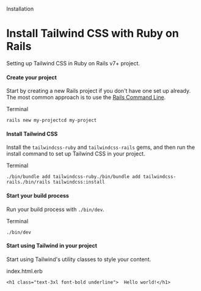 Installation

# Install Tailwind CSS with Ruby on Rails

Setting up Tailwind CSS in Ruby on Rails v7+ project.

#### Create your project

Start by creating a new Rails project if you don't have one set up already. The most common approach is to use the [Rails Command Line](https://guides.rubyonrails.org/command_line.html).

Terminal

```
rails new my-projectcd my-project
```

#### Install Tailwind CSS

Install the `tailwindcss-ruby` and `tailwindcss-rails` gems, and then run the install command to set up Tailwind CSS in your project.

Terminal

```
./bin/bundle add tailwindcss-ruby./bin/bundle add tailwindcss-rails./bin/rails tailwindcss:install
```

#### Start your build process

Run your build process with `./bin/dev`.

Terminal

```
./bin/dev
```

#### Start using Tailwind in your project

Start using Tailwind's utility classes to style your content.

index.html.erb

```
<h1 class="text-3xl font-bold underline">  Hello world!</h1>
```
